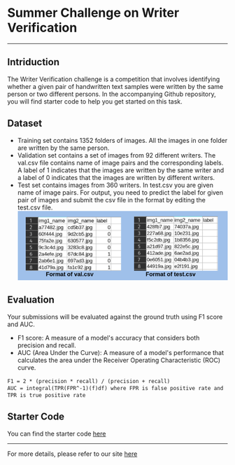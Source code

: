 # Summer Challenge on Writer Verification
---
## Intriduction
The Writer Verification challenge is a competition that involves identifying whether a given pair of handwritten text samples were written by the same person or two different persons. In the accompanying Github repository, you will find starter code to help you get started on this task.

## Dataset
* Training set contains 1352 folders of images. All the images in one folder are written by the same person. 
* Validation set contains a set of images from 92 different writers. The val.csv file contains name of image pairs and the corresponding labels. A label of 1 indicates that the images are written by the same writer and a label of 0 indicates that the images are written by different writers.
* Test set contains images from 360 writers. In test.csv you are given name of image pairs. For output, you need to predict the label for given pair of images and submit the csv file in the format by editing the test.csv file.
![format](./assets/format.png)

## Evaluation
Your submissions will be evaluated against the ground truth using F1 score and AUC.
* F1 score: A measure of a model's accuracy that considers both precision and recall.
* AUC (Area Under the Curve): A measure of a model's performance that calculates the area under the Receiver Operating Characteristic (ROC) curve.
```
F1 = 2 * (precision * recall) / (precision + recall)
AUC = integral(TPR(FPR^-1)(f)df) where FPR is false positive rate and TPR is true positive rate
```

## Starter Code
You can find the starter code [here]()

--- 
For more details, please refer to our site [here](https://ceyxasm.github.io/WVSite/#task)